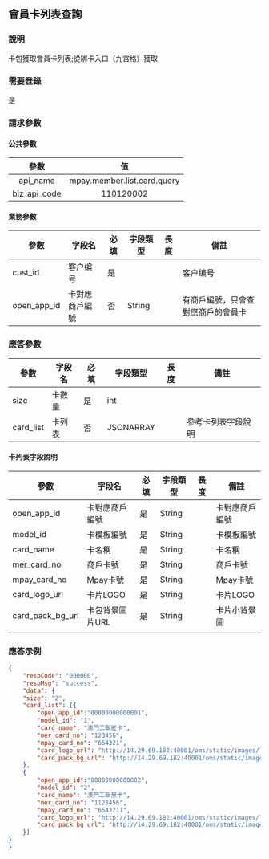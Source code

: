 ## 會員卡列表查詢

### 說明

卡包獲取會員卡列表;從綁卡入口（九宮格）獲取

### 需要登錄

是

### 請求參數

#### 公共參數

|     參數     |             值              |
| :----------: | :-------------------------: |
|   api_name   | mpay.member.list.card.query |
| biz_api_code |          110120002          |



#### 業務參數

| 參數       | 字段名         | 必填 | 字段類型 | 長度 | 備註                               |
| ---------- | -------------- | ---- | -------- | ---- | ---------------------------------- |
| cust_id    | 客户编号       | 是   |          |      | 客户编号                           |
| open_app_id | 卡對應商戶編號 | 否   | String   |      | 有商戶編號，只會查對應商戶的會員卡 |

### 應答參數

| 參數        | 字段名 | 必填 | 字段類型  | 長度 | 備註               |
| ----------- | ------ | ---- | --------- | ---- | ------------------ |
| size | 卡數量 | 是   | int       |      |                    |
| card_list   | 卡列表 | 否   | JSONARRAY |      | 參考卡列表字段說明 |

#### 卡列表字段說明

| 參數             | 字段名          | 必填 | 字段類型 | 長度 | 備註           |
| ---------------- | --------------- | ---- | -------- | ---- | -------------- |
| open_app_id       | 卡對應商戶編號  | 是   | String   |      | 卡對應商戶編號 |
| model_id         | 卡模板編號      | 是   | String   |      | 卡模板編號     |
| card_name         | 卡名稱      | 是   | String   |      | 卡名稱     |
| mer_card_no      | 商戶卡號        | 是   | String   |      | 商戶卡號       |
| mpay_card_no     | Mpay卡號        | 是   | String   |      | Mpay卡號       |
| card_logo_url    | 卡片LOGO        | 是   | String   |      | 卡片LOGO       |
| card_pack_bg_url | 卡包背景圖片URL | 是   | String   |      | 卡片小背景圖   |
|                  |                 |      |          |      |                |

### 應答示例

```json
{
	"respCode": "000000",
	"respMsg": "success",
	"data": {
	"size": "2",
	"card_list": [{
		"open_app_id":"00000000000001",
		"model_id": "1",
		"card_name": "澳門工聯紅卡",
		"mer_card_no": "123456",
		"mpay_card_no": "654321",
		"card_logo_url": "http://14.29.69.182:40001/oms/static/images/logo.png",
		"card_pack_bg_url": "http://14.29.69.182:40001/oms/static/images/logo.png"
	},
	{
		"open_app_id":"00000000000002",
		"model_id": "2",
		"card_name": "澳門工聯黑卡",
		"mer_card_no": "1123456",
		"mpay_card_no": "6543211",
		"card_logo_url": "http://14.29.69.182:40001/oms/static/images/logo.png",
		"card_pack_bg_url": "http://14.29.69.182:40001/oms/static/images/logo.png"
	}]
}
}
```



